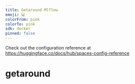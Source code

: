 ```yaml
---
title: Getaround Mlflow
emoji: 💻
colorFrom: pink
colorTo: pink
sdk: docker
pinned: false
---
```

Check out the configuration reference at https://huggingface.co/docs/hub/spaces-config-reference

# getaround
